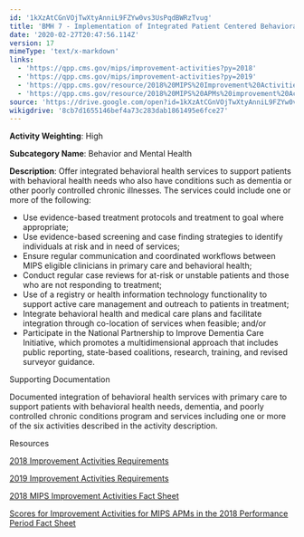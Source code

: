 ```yaml
---
id: '1kXzAtCGnVOjTwXtyAnniL9FZYw0vs3UsPqdBWRzTvug'
title: 'BMH 7 - Implementation of Integrated Patient Centered Behavioral Health Model'
date: '2020-02-27T20:47:56.114Z'
version: 17
mimeType: 'text/x-markdown'
links:
  - 'https://qpp.cms.gov/mips/improvement-activities?py=2018'
  - 'https://qpp.cms.gov/mips/improvement-activities?py=2019'
  - 'https://qpp.cms.gov/resource/2018%20MIPS%20Improvement%20Activities%20Fact%20Sheet'
  - 'https://qpp.cms.gov/resource/2018%20MIPS%20APMs%20improvement%20Activities%20scores%20fact%20sheet'
source: 'https://drive.google.com/open?id=1kXzAtCGnVOjTwXtyAnniL9FZYw0vs3UsPqdBWRzTvug'
wikigdrive: '8cb7d1655146bef4a73c283dab1861495e6fce27'
---
```

**Activity Weighting**: High

**Subcategory Name**: Behavior and Mental Health

**Description**: Offer integrated behavioral health services to support patients with behavioral health needs who also have conditions such as dementia or other poorly controlled chronic illnesses. The services could include one or more of the following:

* Use evidence-based treatment protocols and treatment to goal where appropriate;
* Use evidence-based screening and case finding strategies to identify individuals at risk and in need of services;
* Ensure regular communication and coordinated workflows between MIPS eligible clinicians in primary care and behavioral health;
* Conduct regular case reviews for at-risk or unstable patients and those who are not responding to treatment;
* Use of a registry or health information technology functionality to support active care management and outreach to patients in treatment;
* Integrate behavioral health and medical care plans and facilitate integration through co-location of services when feasible; and/or
* Participate in the National Partnership to Improve Dementia Care Initiative, which promotes a multidimensional approach that includes public reporting, state-based coalitions, research, training, and revised surveyor guidance.

Supporting Documentation

Documented integration of behavioral health services with primary care to support patients with behavioral health needs, dementia, and poorly controlled chronic conditions program and services including one or more of the six activities described in the activity description.

Resources

[2018 Improvement Activities Requirements](https://qpp.cms.gov/mips/improvement-activities?py=2018)

[2019 Improvement Activities Requirements](https://qpp.cms.gov/mips/improvement-activities?py=2019)

[2018 MIPS Improvement Activities Fact Sheet](https://qpp.cms.gov/resource/2018%20MIPS%20Improvement%20Activities%20Fact%20Sheet)

[Scores for Improvement Activities for MIPS APMs in the 2018 Performance Period Fact Sheet](https://qpp.cms.gov/resource/2018%20MIPS%20APMs%20improvement%20Activities%20scores%20fact%20sheet)
